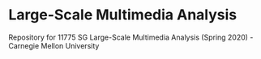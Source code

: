 # Large-Scale Multimedia Analysis

Repository for 11775 SG Large-Scale Multimedia Analysis (Spring 2020) - Carnegie Mellon University 

